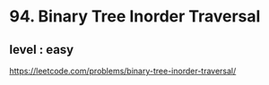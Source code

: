 # 94. Binary Tree Inorder Traversal
## level : easy

https://leetcode.com/problems/binary-tree-inorder-traversal/
